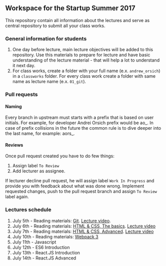 ## Workspace for the Startup Summer 2017

This repository contain all information about the lectures and serve as central repository to submit all your class works.

### General information for students

1. One day before lecture, main lecture objectives will be added to this repository. Use this materials to prepare for lecture and have basic understanding of the lecture material - that will help a lot to understand it next day.
2. For class works, create a folder with your full name (e.x. `andrew_orsich`) in a `classworks` folder. For every class work create a folder with same name as lecture name (e.x. `01_git`).

### Pull requests

#### Naming

Every branch in upstream must starts with a prefix that is based on user initials. For example, for developer Andrei Orsich prefix would be ao_. In case of prefix collisions in the future the common rule is to dive deeper into the last name, for example: aors_.

#### Reviews

Once pull request created you have to do few things:

1. Assign label `To Review`
2. Add lecturer as assignee.

If lecturer decline pull request, he will assign label `Work In Progress` and provide you with feedback about what was done wrong. Implement requested changes, push to the pull request branch and assign `To Review` label again.

### Lectures schedule

1. July 5th - Reading materials: [Git](./lectures/01_git/README.md). [Lecture video](https://vimeo.com/224310990/1d203eae3c).
2. July 6th - Reading materials: [HTML & CSS, The basics](./lectures/02_html_css_part-1/README.md). [Lecture video](https://vimeo.com/224450900/326ef373eb)
3. July 7th - Reading materials: [HTML & CSS, Advanced](./lectures/03_html_css_part-2/README.md). [Lecture video](https://vimeo.com/224655234/af21b69405)
4. July 10th - Reading materials: [Webpack 3](./lectures/04_webpack/README.md)
5. July 11th - Javascript
6. July 12th - ES6 Introduction
7. July 13th - React.JS Introduction
8. July 14th - React.JS Advanced
